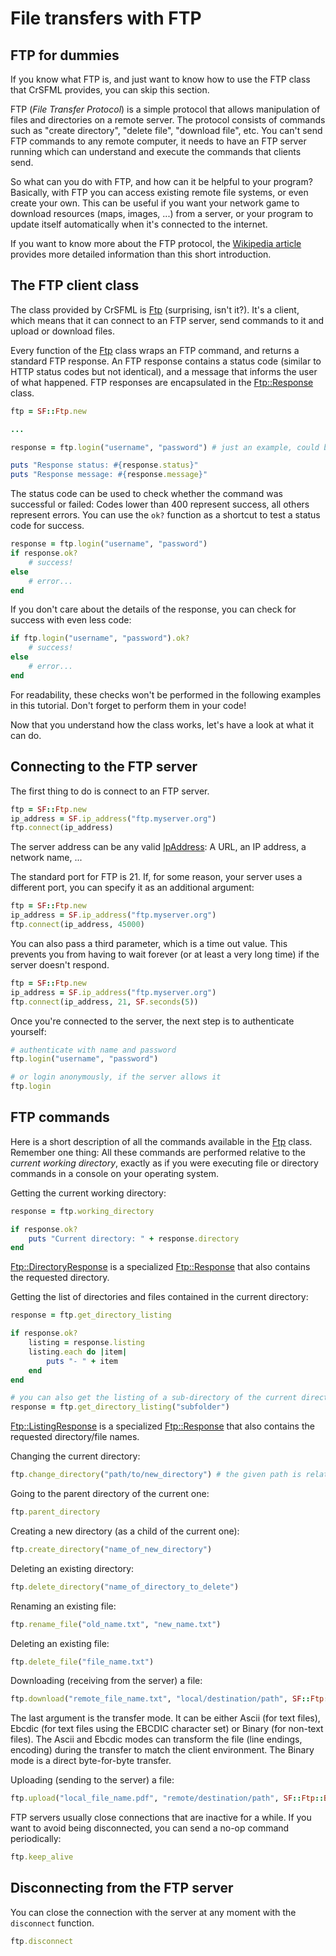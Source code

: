 # File transfers with FTP

## FTP for dummies

If you know what FTP is, and just want to know how to use the FTP class that CrSFML provides, you can skip this section.

FTP (*File Transfer Protocol*) is a simple protocol that allows manipulation of files and directories on a remote server. The protocol consists of commands such as "create directory", "delete file", "download file", etc. You can't send FTP commands to any remote computer, it needs to have an FTP server running which can understand and execute the commands that clients send.

So what can you do with FTP, and how can it be helpful to your program? Basically, with FTP you can access existing remote file systems, or even create your own. This can be useful if you want your network game to download resources (maps, images, ...) from a server, or your program to update itself automatically when it's connected to the internet.

If you want to know more about the FTP protocol, the [Wikipedia article](http://en.wikipedia.org/wiki/File_Transfer_Protocol "FTP on wikipedia") provides more detailed information than this short introduction.

## The FTP client class

The class provided by CrSFML is [Ftp]({{book.api}}/Ftp.html) (surprising, isn't it?). It's a client, which means that it can connect to an FTP server, send commands to it and upload or download files.

Every function of the [Ftp]({{book.api}}/Ftp.html) class wraps an FTP command, and returns a standard FTP response. An FTP response contains a status code (similar to HTTP status codes but not identical), and a message that informs the user of what happened. FTP responses are encapsulated in the [Ftp::Response]({{book.api}}/Ftp::Response.html) class.

```ruby
ftp = SF::Ftp.new

...

response = ftp.login("username", "password") # just an example, could be any function

puts "Response status: #{response.status}"
puts "Response message: #{response.message}"
```

The status code can be used to check whether the command was successful or failed: Codes lower than 400 represent success, all others represent errors. You can use the `ok?` function as a shortcut to test a status code for success.

```ruby
response = ftp.login("username", "password")
if response.ok?
    # success!
else
    # error...
end
```

If you don't care about the details of the response, you can check for success with even less code:

```ruby
if ftp.login("username", "password").ok?
    # success!
else
    # error...
end
```

For readability, these checks won't be performed in the following examples in this tutorial. Don't forget to perform them in your code!

Now that you understand how the class works, let's have a look at what it can do.

## Connecting to the FTP server

The first thing to do is connect to an FTP server.

```ruby
ftp = SF::Ftp.new
ip_address = SF.ip_address("ftp.myserver.org")
ftp.connect(ip_address)
```

The server address can be any valid [IpAddress]({{book.api}}/IpAddress.html): A URL, an IP address, a network name, ...

The standard port for FTP is 21. If, for some reason, your server uses a different port, you can specify it as an additional argument:

```ruby
ftp = SF::Ftp.new
ip_address = SF.ip_address("ftp.myserver.org")
ftp.connect(ip_address, 45000)
```

You can also pass a third parameter, which is a time out value. This prevents you from having to wait forever (or at least a very long time) if the server doesn't respond.

```ruby
ftp = SF::Ftp.new
ip_address = SF.ip_address("ftp.myserver.org")
ftp.connect(ip_address, 21, SF.seconds(5))
```

Once you're connected to the server, the next step is to authenticate yourself:

```ruby
# authenticate with name and password
ftp.login("username", "password")

# or login anonymously, if the server allows it
ftp.login
```

## FTP commands

Here is a short description of all the commands available in the [Ftp]({{book.api}}/Ftp.html) class. Remember one thing: All these commands are performed relative to the *current working directory*, exactly as if you were executing file or directory commands in a console on your operating system.

Getting the current working directory:

```ruby
response = ftp.working_directory

if response.ok?
    puts "Current directory: " + response.directory
end
```

[Ftp::DirectoryResponse]({{book.api}}/Ftp::DirectoryResponse.html) is a specialized [Ftp::Response]({{book.api}}/Ftp::Response.html) that also contains the requested directory.

Getting the list of directories and files contained in the current directory:

```ruby
response = ftp.get_directory_listing

if response.ok?
    listing = response.listing
    listing.each do |item|
        puts "- " + item
    end
end

# you can also get the listing of a sub-directory of the current directory:
response = ftp.get_directory_listing("subfolder")
```

[Ftp::ListingResponse]({{book.api}}/Ftp::ListingResponse.html) is a specialized [Ftp::Response]({{book.api}}/Ftp::Response.html) that also contains the requested directory/file names.

Changing the current directory:

```ruby
ftp.change_directory("path/to/new_directory") # the given path is relative to the current directory
```

Going to the parent directory of the current one:

```ruby
ftp.parent_directory
```

Creating a new directory (as a child of the current one):

```ruby
ftp.create_directory("name_of_new_directory")
```

Deleting an existing directory:

```ruby
ftp.delete_directory("name_of_directory_to_delete")
```

Renaming an existing file:

```ruby
ftp.rename_file("old_name.txt", "new_name.txt")
```

Deleting an existing file:

```ruby
ftp.delete_file("file_name.txt")
```

Downloading (receiving from the server) a file:

```ruby
ftp.download("remote_file_name.txt", "local/destination/path", SF::Ftp::Ascii)
```

The last argument is the transfer mode. It can be either Ascii (for text files), Ebcdic (for text files using the EBCDIC character set) or Binary (for non-text files). The Ascii and Ebcdic modes can transform the file (line endings, encoding) during the transfer to match the client environment. The Binary mode is a direct byte-for-byte transfer.

Uploading (sending to the server) a file:

```ruby
ftp.upload("local_file_name.pdf", "remote/destination/path", SF::Ftp::Binary)
```

FTP servers usually close connections that are inactive for a while. If you want to avoid being disconnected, you can send a no-op command periodically:

```ruby
ftp.keep_alive
```

## Disconnecting from the FTP server

You can close the connection with the server at any moment with the `disconnect` function.

```ruby
ftp.disconnect
```
